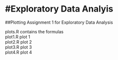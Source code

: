 #Exploratory Data Analyis
================

##Plotting Assignment 1 for Exploratory Data Analysis

plots.R contains the formulas
<br>plot1.R plot 1
<br>plot2.R plot 2
<br>plot3.R plot 3
<br>plot4.R plot 4

